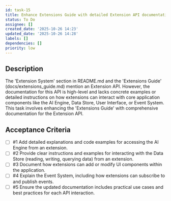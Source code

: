 ```yaml
---
id: task-15
title: Enhance Extensions Guide with detailed Extension API documentation
status: To Do
assignee: []
created_date: '2025-10-26 14:23'
updated_date: '2025-10-26 14:28'
labels: []
dependencies: []
priority: low
---
```


## Description

<!-- SECTION:DESCRIPTION:BEGIN -->
The 'Extension System' section in README.md and the 'Extensions Guide' (docs/extensions_guide.md) mention an Extension API. However, the documentation for this API is high-level and lacks concrete examples or detailed instructions on how extensions can interact with core application components like the AI Engine, Data Store, User Interface, or Event System. This task involves enhancing the 'Extensions Guide' with comprehensive documentation for the Extension API.
<!-- SECTION:DESCRIPTION:END -->

## Acceptance Criteria
<!-- AC:BEGIN -->
- [ ] #1 Add detailed explanations and code examples for accessing the AI Engine from an extension.
- [ ] #2 Provide clear instructions and examples for interacting with the Data Store (reading, writing, querying data) from an extension.
- [ ] #3 Document how extensions can add or modify UI components within the application.
- [ ] #4 Explain the Event System, including how extensions can subscribe to and publish events.
- [ ] #5 Ensure the updated documentation includes practical use cases and best practices for each API interaction.
<!-- AC:END -->

